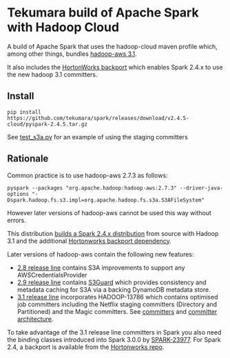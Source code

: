 # Tekumara build of Apache Spark with Hadoop Cloud

A build of Apache Spark that uses the hadoop-cloud maven profile which, among other things, bundles [hadoop-aws 3.1](https://hadoop.apache.org/docs/r3.1.0/hadoop-aws/tools/hadoop-aws/index.html).

It also includes the [HortonWorks backport](https://github.com/hortonworks-spark/cloud-integration/blob/master/spark-cloud-integration/src/main/site/markdown/index.md) which enables Spark 2.4.x to use the new hadoop 3.1 committers.

## Install

```
pip install https://github.com/tekumara/spark/releases/download/v2.4.5-cloud/pyspark-2.4.5.tar.gz
```

See [test_s3a.py](https://github.com/tekumara/spark/blob/70d0538034/python/test_dist/test_s3a.py#L43) for an example of using the staging committers

## Rationale

Common practice is to use hadoop-aws 2.7.3 as follows:

```
pyspark --packages "org.apache.hadoop:hadoop-aws:2.7.3" --driver-java-options "-Dspark.hadoop.fs.s3.impl=org.apache.hadoop.fs.s3a.S3AFileSystem"
```

However later versions of hadoop-aws cannot be used this way without errors.

This distribution [builds a Spark 2.4.x distribution](https://github.com/tekumara/spark/blob/70d0538034/.github/workflows/spark-cloud.yml#L59) from source with Hadoop 3.1 and the additional [Hortonworks backport dependency](https://github.com/tekumara/spark/blob/70d0538034/hadoop-cloud/pom.xml#L248).

Later versions of hadoop-aws contain the following new features:

* [2.8 release line](http://hadoop.apache.org/docs/r2.8.0/index.html) contains S3A improvements to support any AWSCredentialsProvider
* [2.9 release line](http://hadoop.apache.org/docs/r2.9.0/index.html) contains [S3Guard](http://hadoop.apache.org/docs/r2.9.0/hadoop-aws/tools/hadoop-aws/s3guard.html) which provides consistency and metadata caching for S3A via a backing DynamoDB metadata store.
* [3.1 release line](http://hadoop.apache.org/docs/r3.1.0/index.html) incorporates HADOOP-13786 which contains optimised job committers including the Netflix staging committers (Directory and Partitioned) and the Magic committers. See [committers](https://github.com/apache/hadoop/blob/branch-3.1/hadoop-tools/hadoop-aws/src/site/markdown/tools/hadoop-aws/committers.md) and [committer architecture](https://github.com/apache/hadoop/blob/trunk/hadoop-tools/hadoop-aws/src/site/markdown/tools/hadoop-aws/committer_architecture.md).

To take advantage of the 3.1 release line committers in Spark you also need the binding classes introduced into Spark 3.0.0 by [SPARK-23977](https://issues.apache.org/jira/browse/SPARK-23977). For Spark 2.4, a backport is available from the [Hortonworks repo](https://mvnrepository.com/artifact/org.apache.spark/spark-hadoop-cloud_2.11/2.3.2.3.1.0.6-1).
